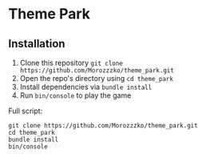 # Theme Park

## Installation

1. Clone this repository
```git clone https://github.com/Morozzzko/theme_park.git```
2. Open the repo's directory using ```cd theme_park```
3. Install dependencies via ```bundle install```
4. Run ```bin/console``` to play the game

Full script:

```
git clone https://github.com/Morozzzko/theme_park.git
cd theme_park
bundle install
bin/console
```
